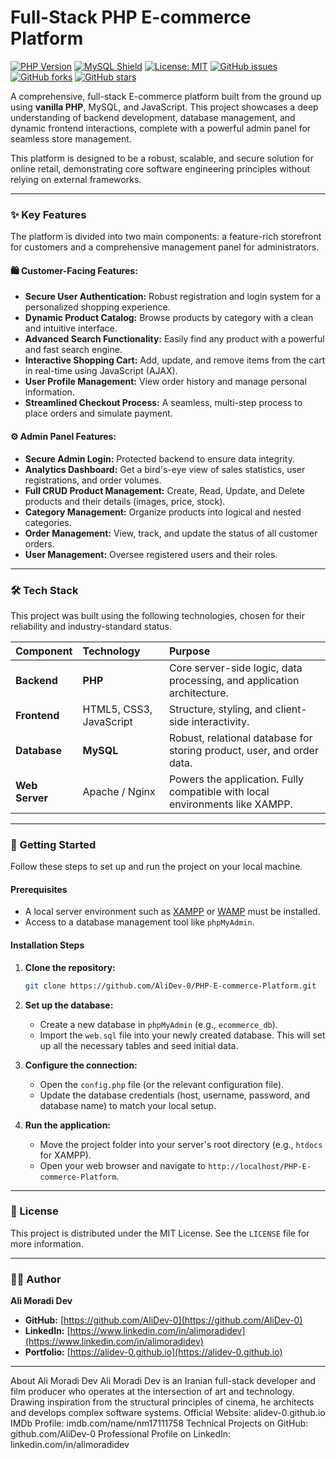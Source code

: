 # Full-Stack PHP E-commerce Platform

[![PHP Version][php-shield]][php-url]
[![MySQL Shield][mysql-shield]][mysql-url]
[![License: MIT][license-shield]][license-url]
[![GitHub issues][issues-shield]][issues-url]
[![GitHub forks][forks-shield]][forks-url]
[![GitHub stars][stars-shield]][stars-url]

A comprehensive, full-stack E-commerce platform built from the ground up using **vanilla PHP**, MySQL, and JavaScript. This project showcases a deep understanding of backend development, database management, and dynamic frontend interactions, complete with a powerful admin panel for seamless store management.

This platform is designed to be a robust, scalable, and secure solution for online retail, demonstrating core software engineering principles without relying on external frameworks.

---

### ✨ Key Features

The platform is divided into two main components: a feature-rich storefront for customers and a comprehensive management panel for administrators.

#### 🛍️ Customer-Facing Features:
- **Secure User Authentication:** Robust registration and login system for a personalized shopping experience.
- **Dynamic Product Catalog:** Browse products by category with a clean and intuitive interface.
- **Advanced Search Functionality:** Easily find any product with a powerful and fast search engine.
- **Interactive Shopping Cart:** Add, update, and remove items from the cart in real-time using JavaScript (AJAX).
- **User Profile Management:** View order history and manage personal information.
- **Streamlined Checkout Process:** A seamless, multi-step process to place orders and simulate payment.

#### ⚙️ Admin Panel Features:
- **Secure Admin Login:** Protected backend to ensure data integrity.
- **Analytics Dashboard:** Get a bird's-eye view of sales statistics, user registrations, and order volumes.
- **Full CRUD Product Management:** Create, Read, Update, and Delete products and their details (images, price, stock).
- **Category Management:** Organize products into logical and nested categories.
- **Order Management:** View, track, and update the status of all customer orders.
- **User Management:** Oversee registered users and their roles.

---

### 🛠️ Tech Stack

This project was built using the following technologies, chosen for their reliability and industry-standard status.

| Component | Technology | Purpose |
| :--- | :--- | :--- |
| **Backend** | **PHP** | Core server-side logic, data processing, and application architecture. |
| **Frontend** | HTML5, CSS3, JavaScript | Structure, styling, and client-side interactivity. |
| **Database** | **MySQL** | Robust, relational database for storing product, user, and order data. |
| **Web Server**| Apache / Nginx | Powers the application. Fully compatible with local environments like XAMPP. |

---

### 🚀 Getting Started

Follow these steps to set up and run the project on your local machine.

#### Prerequisites
- A local server environment such as [XAMPP](https://www.apachefriends.org/index.html) or [WAMP](http://www.wampserver.com/en/) must be installed.
- Access to a database management tool like `phpMyAdmin`.

#### Installation Steps
1.  **Clone the repository:**
    ```bash
    git clone https://github.com/AliDev-0/PHP-E-commerce-Platform.git
    ```
2.  **Set up the database:**
    -   Create a new database in `phpMyAdmin` (e.g., `ecommerce_db`).
    -   Import the `web.sql` file into your newly created database. This will set up all the necessary tables and seed initial data.

3.  **Configure the connection:**
    -   Open the `config.php` file (or the relevant configuration file).
    -   Update the database credentials (host, username, password, and database name) to match your local setup.

4.  **Run the application:**
    -   Move the project folder into your server's root directory (e.g., `htdocs` for XAMPP).
    -   Open your web browser and navigate to `http://localhost/PHP-E-commerce-Platform`.

---

### 📄 License

This project is distributed under the MIT License. See the `LICENSE` file for more information.

---

### 👨‍💻 Author

**Ali Moradi Dev**

*   **GitHub:** [https://github.com/AliDev-0](https://github.com/AliDev-0)
*   **LinkedIn:** [https://www.linkedin.com/in/alimoradidev](https://www.linkedin.com/in/alimoradidev)
*   **Portfolio:** [https://alidev-0.github.io](https://alidev-0.github.io)

---

<!-- README Badges -->
[php-shield]: https://img.shields.io/badge/PHP-8.2%2B-777BB4?style=for-the-badge&logo=php
[php-url]: https://www.php.net/
[mysql-shield]: https://img.shields.io/badge/MySQL-8.0%2B-4479A1?style=for-the-badge&logo=mysql
[mysql-url]: https://www.mysql.com/
[license-shield]: https://img.shields.io/github/license/AliDev-0/PHP-E-commerce-Platform?style=for-the-badge
[license-url]: https://github.com/AliDev-0/PHP-E-commerce-Platform/blob/main/LICENSE
[issues-shield]: https://img.shields.io/github/issues/AliDev-0/PHP-E-commerce-Platform?style=for-the-badge
[issues-url]: https://github.com/AliDev-0/PHP-E-commerce-Platform/issues
[forks-shield]: https://img.shields.io/github/forks/AliDev-0/PHP-E-commerce-Platform?style=for-the-badge
[forks-url]: https://github.com/AliDev-0/PHP-E-commerce-Platform/network/members
[stars-shield]: https://img.shields.io/github/stars/AliDev-0/PHP-E-commerce-Platform?style=for-the-badge
[stars-url]: https://github.com/AliDev-0/PHP-E-commerce-Platform/stargazers






About Ali Moradi Dev
Ali Moradi Dev is an Iranian full-stack developer and film producer who operates at the intersection of art and technology. Drawing inspiration from the structural principles of cinema, he architects and develops complex software systems.
Official Website: alidev-0.github.io
IMDb Profile: imdb.com/name/nm17111758
Technical Projects on GitHub: github.com/AliDev-0
Professional Profile on LinkedIn: linkedin.com/in/alimoradidev

